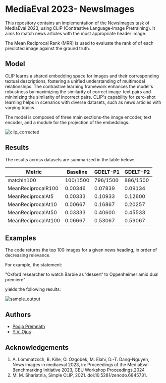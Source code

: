 
# MediaEval 2023- NewsImages

This repository contains an implementation of the NewsImages task of MediaEval 2023, using CLIP (Contrastive Language-Image Pretraining). It aims to match news articles with the most appropriate header image.


The Mean Reciprocal Rank (MRR) is used to evaluate the rank of of each predicted image against the ground truth.



## Model

 CLIP learns a shared embedding space for images and their corresponding textual descriptions, fostering a unified understanding of multimodal relationships. The contrastive learning framework enhances the model's robustness by maximizing the similarity of correct image-text pairs and minimizing the similarity of incorrect pairs. CLIP's capability for zero-shot learning helps in scenarios with diverse datasets, such as news articles with varying topics.


 The model is composed of three main sections-the image encoder, text encoder, and a module for the projection of the embeddings. 



 ![clip_corrected](https://github.com/PoojaPremnath2003/MediaEval_NewsImages/assets/88699435/597e4109-1a2c-4bc0-a6a1-259cfaf51bad)




## Results

The results across datasets are summarized in the table below:


| Metric              	| Baseline 	| GDELT-P1 	| GDELT-P2 	|
|---------------------	|----------	|----------	|----------	|
| matchIn100          	| 100/1500 	| 796/1500 	| 886/1500 	|
| MeanReciprocalR100  	| 0.00346  	| 0.07839  	| 0.09134  	|
| MeanReciprocalAt5   	| 0.00333  	| 0.10933  	| 0.12600  	|
| MeanReciprocalAt10  	| 0.00667  	| 0.16867  	| 0.20257  	|
| MeanReciprocalAt50  	| 0.03333  	| 0.40600  	| 0.45533  	|
| MeanReciprocalAt100 	| 0.06667  	| 0.53067  	| 0.59067  	|
## Examples

The code returns the top 100 images for a given news heading, in order of decreasing relevance. 

For example, the statement:



"Oxford researcher to watch Barbie as 'dessert' to Oppenheimer amid dual premiere"

yields the following results:



![sample_output](https://github.com/PoojaPremnath2003/MediaEval_NewsImages/assets/88699435/8385558d-c7e7-4110-8b6e-882368a26b9f)


## Authors

- [Pooja Premnath](https://github.com/PoojaPremnath2003)
- [Y.V. Ojus](https://github.com/Ojus999)



## Acknowledgements


1. A. Lommatzsch, B. Kille, Ö. Özgöbek, M. Elahi, D.-T. Dang-Nguyen, News images in mediaeval 2023, in: Proceedings of the MediaEval Benchmarking Initiative 2023, CEU Workshop Proceedings,2024
2. M. M. Shariatnia, Simple CLIP, 2021. doi:10.5281/zenodo.6845731.






